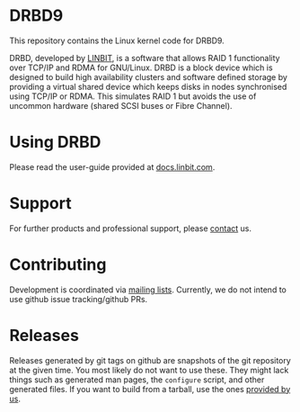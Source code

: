 # DRBD9

This repository contains the Linux kernel code for DRBD9.

DRBD, developed by [LINBIT](https://www.linbit.com), is a software that allows RAID 1 functionality over
TCP/IP and RDMA for GNU/Linux. DRBD is a block device which is designed to build high availability clusters and
software defined storage by providing a virtual shared device which keeps disks in nodes synchronised using
TCP/IP or RDMA. This simulates RAID 1 but avoids the use of uncommon hardware (shared SCSI buses or Fibre Channel).

# Using DRBD
Please read the user-guide provided at [docs.linbit.com](https://docs.linbit.com).

# Support
For further products and professional support, please
[contact](http://links.linbit.com/support) us.

# Contributing
Development is coordinated via [mailing lists](http://lists.linbit.com). Currently, we do not intend to use
github issue tracking/github PRs.

# Releases
Releases generated by git tags on github are snapshots of the git repository at the given time. You most
likely do not want to use these. They might lack things such as generated man pages, the `configure` script,
and other generated files. If you want to build from a tarball, use the ones [provided by us](https://www.linbit.com/en/drbd-community/drbd-download/).
